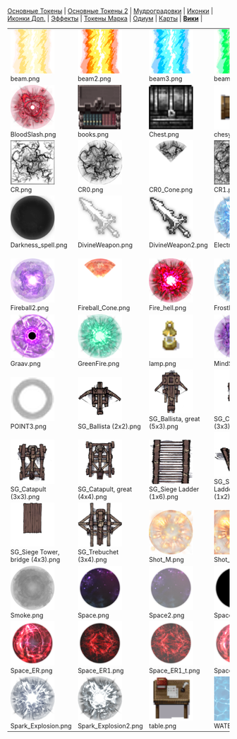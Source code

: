 [Основные Токены](https://github.com/CatacombNoop/ktms-tokens/blob/main/images_main/README.md) |
[Основные Токены 2](https://github.com/CatacombNoop/ktms-tokens/blob/main/images_main2/README.md) |
[Мудроградовки](https://github.com/CatacombNoop/ktms-tokens/blob/main/images_mudrog/README.md) |
[Иконки](https://github.com/CatacombNoop/ktms-tokens/blob/main/images_icons/README.md) |
[Иконки Доп.](https://github.com/CatacombNoop/ktms-tokens/blob/main/images_icons2/README.md) |
[Эффекты](https://github.com/CatacombNoop/ktms-tokens/blob/main/images_sfx/README.md) |
[Токены Марка](https://github.com/CatacombNoop/ktms-tokens/blob/main/images_mark/README.md) |
[Одиум](https://github.com/CatacombNoop/ktms-tokens/blob/main/images_odium/README.md) |
[Карты](https://github.com/CatacombNoop/ktms-tokens/blob/main/images_maps/README.md) |
[**Вики**](https://github.com/CatacombNoop/ktms-tokens/wiki) |
<table><tr>
<tr>
<td valign="bottom">
<img src="./beam.png" width="100" height="100"><br>
beam.png
</td>

<td valign="bottom">
<img src="./beam2.png" width="100" height="100"><br>
beam2.png
</td>

<td valign="bottom">
<img src="./beam3.png" width="100" height="100"><br>
beam3.png
</td>

<td valign="bottom">
<img src="./beam4.png" width="100" height="100"><br>
beam4.png
</td>

<td valign="bottom">
<img src="./bed.png" width="100" height="100"><br>
bed.png
</td>

<td valign="bottom">
<img src="./BLOODSHED.png" width="100" height="100"><br>
BLOODSHED.png
</td>

</tr>
<tr>
<td valign="bottom">
<img src="./BloodSlash.png" width="100" height="100"><br>
BloodSlash.png
</td>

<td valign="bottom">
<img src="./books.png" width="100" height="100"><br>
books.png
</td>

<td valign="bottom">
<img src="./Chest.png" width="100" height="100"><br>
Chest.png
</td>

<td valign="bottom">
<img src="./chesy2.png" width="100" height="100"><br>
chesy2.png
</td>

<td valign="bottom">
<img src="./cloud.png" width="100" height="100"><br>
cloud.png
</td>

<td valign="bottom">
<img src="./Cone_Shot.png" width="100" height="100"><br>
Cone_Shot.png
</td>

</tr>
<tr>
<td valign="bottom">
<img src="./CR.png" width="100" height="100"><br>
CR.png
</td>

<td valign="bottom">
<img src="./CR0.png" width="100" height="100"><br>
CR0.png
</td>

<td valign="bottom">
<img src="./CR0_Cone.png" width="100" height="100"><br>
CR0_Cone.png
</td>

<td valign="bottom">
<img src="./CR1.png" width="100" height="100"><br>
CR1.png
</td>

<td valign="bottom">
<img src="./CR2.png" width="100" height="100"><br>
CR2.png
</td>

<td valign="bottom">
<img src="./Cut.png" width="100" height="100"><br>
Cut.png
</td>

</tr>
<tr>
<td valign="bottom">
<img src="./Darkness_spell.png" width="100" height="100"><br>
Darkness_spell.png
</td>

<td valign="bottom">
<img src="./DivineWeapon.png" width="100" height="100"><br>
DivineWeapon.png
</td>

<td valign="bottom">
<img src="./DivineWeapon2.png" width="100" height="100"><br>
DivineWeapon2.png
</td>

<td valign="bottom">
<img src="./Electro.png" width="100" height="100"><br>
Electro.png
</td>

<td valign="bottom">
<img src="./Electro_Cone.png" width="100" height="100"><br>
Electro_Cone.png
</td>

<td valign="bottom">
<img src="./Fireball.png" width="100" height="100"><br>
Fireball.png
</td>

</tr>
<tr>
<td valign="bottom">
<img src="./Fireball2.png" width="100" height="100"><br>
Fireball2.png
</td>

<td valign="bottom">
<img src="./Fireball_Cone.png" width="100" height="100"><br>
Fireball_Cone.png
</td>

<td valign="bottom">
<img src="./Fire_hell.png" width="100" height="100"><br>
Fire_hell.png
</td>

<td valign="bottom">
<img src="./FrostHit.png" width="100" height="100"><br>
FrostHit.png
</td>

<td valign="bottom">
<img src="./Golden sword.png" width="100" height="100"><br>
Golden sword.png
</td>

<td valign="bottom">
<img src="./Golden sword222.png" width="100" height="100"><br>
Golden sword222.png
</td>

</tr>
<tr>
<td valign="bottom">
<img src="./Graav.png" width="100" height="100"><br>
Graav.png
</td>

<td valign="bottom">
<img src="./GreenFire.png" width="100" height="100"><br>
GreenFire.png
</td>

<td valign="bottom">
<img src="./lamp.png" width="100" height="100"><br>
lamp.png
</td>

<td valign="bottom">
<img src="./MindSlash.png" width="100" height="100"><br>
MindSlash.png
</td>

<td valign="bottom">
<img src="./MindSlash_Cone.png" width="100" height="100"><br>
MindSlash_Cone.png
</td>

<td valign="bottom">
<img src="./point.png" width="100" height="100"><br>
point.png
</td>

</tr>
<tr>
<td valign="bottom">
<img src="./POINT3.png" width="100" height="100"><br>
POINT3.png
</td>

<td valign="bottom">
<img src="./SG_Ballista (2x2).png" width="100" height="100"><br>
SG_Ballista (2x2).png
</td>

<td valign="bottom">
<img src="./SG_Ballista, great (5x3).png" width="100" height="100"><br>
SG_Ballista, great (5x3).png
</td>

<td valign="bottom">
<img src="./SG_Cannon (3x3).png" width="100" height="100"><br>
SG_Cannon (3x3).png
</td>

<td valign="bottom">
<img src="./SG_Cannon, great (3x4).png" width="100" height="100"><br>
SG_Cannon, great (3x4).png
</td>

<td valign="bottom">
<img src="./SG_Cannon, swivel (3x3).png" width="100" height="100"><br>
SG_Cannon, swivel (3x3).png
</td>

</tr>
<tr>
<td valign="bottom">
<img src="./SG_Catapult (3x3).png" width="100" height="100"><br>
SG_Catapult (3x3).png
</td>

<td valign="bottom">
<img src="./SG_Catapult, great (4x4).png" width="100" height="100"><br>
SG_Catapult, great (4x4).png
</td>

<td valign="bottom">
<img src="./SG_Siege Ladder (1x6).png" width="100" height="100"><br>
SG_Siege Ladder (1x6).png
</td>

<td valign="bottom">
<img src="./SG_Siege Ladder, raised (1x2).png" width="100" height="100"><br>
SG_Siege Ladder, raised (1x2).png
</td>

<td valign="bottom">
<img src="./SG_Siege Ram (3x4).png" width="100" height="100"><br>
SG_Siege Ram (3x4).png
</td>

<td valign="bottom">
<img src="./SG_Siege Tower (4x4).png" width="100" height="100"><br>
SG_Siege Tower (4x4).png
</td>

</tr>
<tr>
<td valign="bottom">
<img src="./SG_Siege Tower, bridge (4x3).png" width="100" height="100"><br>
SG_Siege Tower, bridge (4x3).png
</td>

<td valign="bottom">
<img src="./SG_Trebuchet (3x4).png" width="100" height="100"><br>
SG_Trebuchet (3x4).png
</td>

<td valign="bottom">
<img src="./Shot_M.png" width="100" height="100"><br>
Shot_M.png
</td>

<td valign="bottom">
<img src="./Shot_M2.png" width="100" height="100"><br>
Shot_M2.png
</td>

<td valign="bottom">
<img src="./Shot_M22.png" width="100" height="100"><br>
Shot_M22.png
</td>

<td valign="bottom">
<img src="./Sky_fire.png" width="100" height="100"><br>
Sky_fire.png
</td>

</tr>
<tr>
<td valign="bottom">
<img src="./Smoke.png" width="100" height="100"><br>
Smoke.png
</td>

<td valign="bottom">
<img src="./Space.png" width="100" height="100"><br>
Space.png
</td>

<td valign="bottom">
<img src="./Space2.png" width="100" height="100"><br>
Space2.png
</td>

<td valign="bottom">
<img src="./Space3.png" width="100" height="100"><br>
Space3.png
</td>

<td valign="bottom">
<img src="./Space3_2.png" width="100" height="100"><br>
Space3_2.png
</td>

<td valign="bottom">
<img src="./Space3_3.png" width="100" height="100"><br>
Space3_3.png
</td>

</tr>
<tr>
<td valign="bottom">
<img src="./Space_ER.png" width="100" height="100"><br>
Space_ER.png
</td>

<td valign="bottom">
<img src="./Space_ER1.png" width="100" height="100"><br>
Space_ER1.png
</td>

<td valign="bottom">
<img src="./Space_ER1_t.png" width="100" height="100"><br>
Space_ER1_t.png
</td>

<td valign="bottom">
<img src="./Space_ER_t.png" width="100" height="100"><br>
Space_ER_t.png
</td>

<td valign="bottom">
<img src="./Space_KP.png" width="100" height="100"><br>
Space_KP.png
</td>

<td valign="bottom">
<img src="./Space_KP_t.png" width="100" height="100"><br>
Space_KP_t.png
</td>

</tr>
<tr>
<td valign="bottom">
<img src="./Spark_Explosion.png" width="100" height="100"><br>
Spark_Explosion.png
</td>

<td valign="bottom">
<img src="./Spark_Explosion2.png" width="100" height="100"><br>
Spark_Explosion2.png
</td>

<td valign="bottom">
<img src="./table.png" width="100" height="100"><br>
table.png
</td>

<td valign="bottom">
<img src="./WATER.png" width="100" height="100"><br>
WATER.png
</td>

<td valign="bottom">
<img src="./__MAP_Snow0.jpg" width="100" height="100"><br>
__MAP_Snow0.jpg
</td>

<td valign="bottom">
<img src="./ЫShine.png" width="100" height="100"><br>
ЫShine.png
</td>

</tr></table>